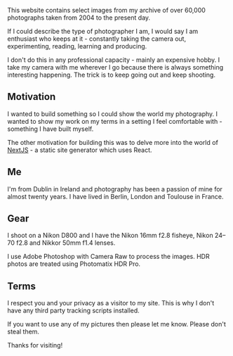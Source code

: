 This website contains select images from my archive of over 60,000 photographs taken from 2004 to the present day.

If I could describe the type of photographer I am, I would say I am enthusiast who keeps at it - constantly taking the camera out, experimenting, reading, learning and producing.

I don't do this in any professional capacity - mainly an expensive hobby. I take my camera with me wherever I go because there is always something interesting happening. The trick is to keep going out and keep shooting.

## Motivation

I wanted to build something so I could show the world my photography. I wanted to show my work on my terms in a setting I feel comfortable with - something I have built myself.

The other motivation for building this was to delve more into the world of [NextJS](https://nextjs.org/) - a static site generator which uses React.

## Me
I'm from Dublin in Ireland and photography has been a passion of mine for almost twenty years. I have lived in Berlin, London and Toulouse in France.

## Gear
I shoot on a Nikon D800 and I have the Nikon 16mm f2.8 fisheye, Nikon 24–70 f2.8 and Nikkor 50mm f1.4 lenses.

I use Adobe Photoshop with Camera Raw to process the images. HDR photos are treated using Photomatix HDR Pro.

## Terms
I respect you and your privacy as a visitor to my site. This is why I don't have any third party tracking scripts installed.

If you want to use any of my pictures then please let me know. Please don't steal them.

Thanks for visiting!

